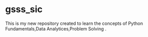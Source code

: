 # gsss_sic
This is my new repository created to learn the concepts of Python Fundamentals,Data Analytices,Problem Solving .
